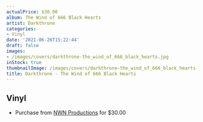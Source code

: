 ```yaml
---
actualPrice: $30.00
album: The Wind of 666 Black Hearts
artist: Darkthrone
categories:
- Vinyl
date: '2021-06-26T15:22:44'
draft: false
images:
- /images/covers/darkthrone-the_wind_of_666_black_hearts.jpg
inStock: true
thumbnailImage: /images/covers/darkthrone-the_wind_of_666_black_hearts-thumb.jpg
title: Darkthrone - The Wind of 666 Black Hearts
---
```


## Vinyl
* Purchase from [NWN Productions](http://shop.nwnprod.com/index.php?route=product/product&path=75&product_id=11851&sort=pd.name&order=ASC) for $30.00
